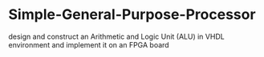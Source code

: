 # Simple-General-Purpose-Processor
 design and construct an Arithmetic and Logic Unit (ALU) in VHDL environment and implement it on an FPGA board
